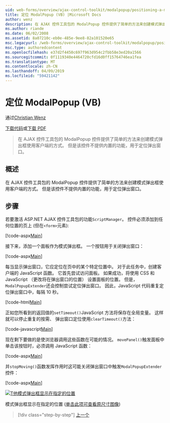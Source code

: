 ```yaml
---
uid: web-forms/overview/ajax-control-toolkit/modalpopup/positioning-a-modalpopup-vb
title: 定位 ModalPopup (VB) |Microsoft Docs
author: wenz
description: 在 AJAX 控件工具包的 ModalPopup 控件提供了简单的方法来创建模式弹出框使用客户端的方式。 但是该控件不提供...
ms.author: riande
ms.date: 06/02/2008
ms.assetid: 8a07210c-eb0e-485e-9ee8-82a101520e65
msc.legacyurl: /web-forms/overview/ajax-control-toolkit/modalpopup/positioning-a-modalpopup-vb
msc.type: authoredcontent
ms.openlocfilehash: e37d2f4450c697f963d954c2fbb58e3ed20a1566
ms.sourcegitcommit: 0f1119340e4464720cfd16d0ff15764746ea1fea
ms.translationtype: MT
ms.contentlocale: zh-CN
ms.lasthandoff: 04/09/2019
ms.locfileid: "59421142"
---
```

# <a name="positioning-a-modalpopup-vb"></a>定位 ModalPopup (VB)

通过[Christian Wenz](https://github.com/wenz)

[下载代码](http://download.microsoft.com/download/2/4/0/24052038-f942-4336-905b-b60ae56f0dd5/ModalPopup4.vb.zip)或[下载 PDF](http://download.microsoft.com/download/b/6/a/b6ae89ee-df69-4c87-9bfb-ad1eb2b23373/modalpopup4VB.pdf)

> 在 AJAX 控件工具包的 ModalPopup 控件提供了简单的方法来创建模式弹出框使用客户端的方式。 但是该控件不提供内置的功能，用于定位弹出窗口。


## <a name="overview"></a>概述

在 AJAX 控件工具包的 ModalPopup 控件提供了简单的方法来创建模式弹出框使用客户端的方式。 但是该控件不提供内置的功能，用于定位弹出窗口。

## <a name="steps"></a>步骤

若要激活 ASP.NET AJAX 控件工具包的功能`ScriptManager`。 控件必须添加到任何位置的页上 (但在`<form>`元素):

[!code-aspx[Main](positioning-a-modalpopup-vb/samples/sample1.aspx)]

接下来，添加一个面板作为模式弹出框。 一个按钮用于关闭弹出窗口：

[!code-aspx[Main](positioning-a-modalpopup-vb/samples/sample2.aspx)]

每当显示弹出窗口，它应定位在页中的某个特定位置中。 对于此任务中，创建客户端的 JavaScript 函数。 它首先尝试访问面板。 如果成功，将使用 CSS 和 JavaScript （更改将在弹出窗口的位置） 设置面板的位置。 但是，`ModalPopupExtender`还会控制尝试定位弹出窗口。 因此，JavaScript 代码重复定位弹出窗口中，每隔 10 秒。

[!code-html[Main](positioning-a-modalpopup-vb/samples/sample3.html)]

正如您所看到的返回值的`setTimeout()`JavaScript 方法将保存在全局变量。 这样就可以停止重复的按需、 弹出窗口定位使用`clearTimeout()`方法：

[!code-javascript[Main](positioning-a-modalpopup-vb/samples/sample4.js)]

现在剩下要做的是使浏览器调用这些函数在可能的情况。 `movePanel()`触发面板中单击该按钮时，必须调用 JavaScript 函数：

[!code-aspx[Main](positioning-a-modalpopup-vb/samples/sample5.aspx)]

并`stopMoving()`函数发挥作用时这可能关闭弹出窗口中触发`ModalPopupExtender`控件：

[!code-aspx[Main](positioning-a-modalpopup-vb/samples/sample6.aspx)]


[![T他模式弹出框显示在指定的位置](positioning-a-modalpopup-vb/_static/image2.png)](positioning-a-modalpopup-vb/_static/image1.png)

模式弹出框显示在指定的位置 ([单击此项可查看原尺寸图像](positioning-a-modalpopup-vb/_static/image3.png))

> [!div class="step-by-step"]
> [上一个](handling-postbacks-from-a-modalpopup-vb.md)
